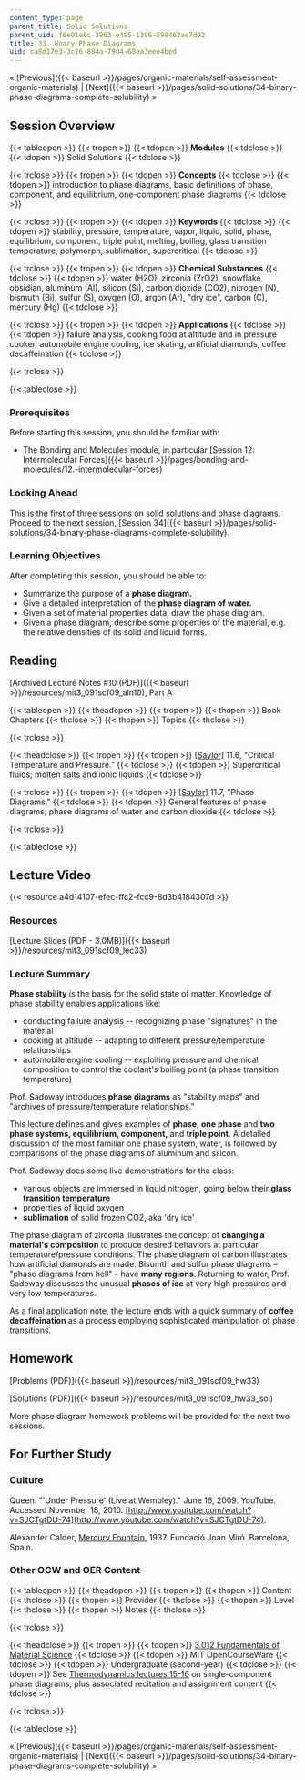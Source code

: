 ```yaml
---
content_type: page
parent_title: Solid Solutions
parent_uid: f6e01e0c-3963-e495-1396-598462ae7d02
title: 33. Unary Phase Diagrams
uid: ca8d17e3-3c26-884a-7904-68ea3eee4bed
---
```


« [Previous]({{< baseurl >}}/pages/organic-materials/self-assessment-organic-materials) | [Next]({{< baseurl >}}/pages/solid-solutions/34-binary-phase-diagrams-complete-solubility) »

Session Overview
----------------

{{< tableopen >}}
{{< tropen >}}
{{< tdopen >}}
**Modules**
{{< tdclose >}}
{{< tdopen >}}
Solid Solutions
{{< tdclose >}}

{{< trclose >}}
{{< tropen >}}
{{< tdopen >}}
**Concepts**
{{< tdclose >}}
{{< tdopen >}}
introduction to phase diagrams, basic definitions of phase, component, and equilibrium, one-component phase diagrams
{{< tdclose >}}

{{< trclose >}}
{{< tropen >}}
{{< tdopen >}}
**Keywords**
{{< tdclose >}}
{{< tdopen >}}
stability, pressure, temperature, vapor, liquid, solid, phase, equilibrium, component, triple point, melting, boiling, glass transition temperature, polymorph, sublimation, supercritical
{{< tdclose >}}

{{< trclose >}}
{{< tropen >}}
{{< tdopen >}}
**Chemical Substances**
{{< tdclose >}}
{{< tdopen >}}
water (H2O), zirconia (ZrO2), snowflake obsidian, aluminum (Al), silicon (Si), carbon dioxide (CO2), nitrogen (N), bismuth (Bi), sulfur (S), oxygen (O), argon (Ar), "dry ice", carbon (C), mercury (Hg)
{{< tdclose >}}

{{< trclose >}}
{{< tropen >}}
{{< tdopen >}}
**Applications**
{{< tdclose >}}
{{< tdopen >}}
failure analysis, cooking food at altitude and in pressure cooker, automobile engine cooling, ice skating, artificial diamonds, coffee decaffeination
{{< tdclose >}}

{{< trclose >}}

{{< tableclose >}}

### Prerequisites

Before starting this session, you should be familiar with:

*   The Bonding and Molecules module, in particular [Session 12: Intermolecular Forces]({{< baseurl >}}/pages/bonding-and-molecules/12.-intermolecular-forces)

### Looking Ahead

This is the first of three sessions on solid solutions and phase diagrams. Proceed to the next session, [Session 34]({{< baseurl >}}/pages/solid-solutions/34-binary-phase-diagrams-complete-solubility).

### Learning Objectives

After completing this session, you should be able to:

*   Summarize the purpose of a **phase diagram.**
*   Give a detailed interpretation of the **phase diagram of water.**
*   Given a set of material properties data, draw the phase diagram.
*   Given a phase diagram, describe some properties of the material, e.g. the relative densities of its solid and liquid forms.

Reading
-------

[Archived Lecture Notes #10 (PDF)]({{< baseurl >}}/resources/mit3_091scf09_aln10), Part A

{{< tableopen >}}
{{< theadopen >}}
{{< tropen >}}
{{< thopen >}}
Book Chapters
{{< thclose >}}
{{< thopen >}}
Topics
{{< thclose >}}

{{< trclose >}}

{{< theadclose >}}
{{< tropen >}}
{{< tdopen >}}
[\[Saylor\]](https://saylordotorg.github.io/text_general-chemistry-principles-patterns-and-applications-v1.0/s15-06-critical-temperature-and-press.html) 11.6, "Critical Temperature and Pressure."
{{< tdclose >}}
{{< tdopen >}}
Supercritical fluids; molten salts and ionic liquids
{{< tdclose >}}

{{< trclose >}}
{{< tropen >}}
{{< tdopen >}}
[\[Saylor\]](https://saylordotorg.github.io/text_general-chemistry-principles-patterns-and-applications-v1.0/s15-07-phase-diagrams.html) 11.7, "Phase Diagrams."
{{< tdclose >}}
{{< tdopen >}}
General features of phase diagrams; phase diagrams of water and carbon dioxide
{{< tdclose >}}

{{< trclose >}}

{{< tableclose >}}

Lecture Video
-------------

{{< resource a4d14107-efec-ffc2-fcc9-8d3b4184307d >}}

### Resources

[Lecture Slides (PDF - 3.0MB)]({{< baseurl >}}/resources/mit3_091scf09_lec33)

### Lecture Summary

**Phase stability** is the basis for the solid state of matter. Knowledge of phase stability enables applications like:

*   conducting failure analysis -- recognizing phase "signatures" in the material
*   cooking at altitude -- adapting to different pressure/temperature relationships
*   automobile engine cooling -- exploiting pressure and chemical composition to control the coolant's boiling point (a phase transition temperature)

Prof. Sadoway introduces **phase diagrams** as "stability maps" and "archives of pressure/temperature relationships."

This lecture defines and gives examples of **phase**, **one phase** and **two phase systems, equilibrium, component,** and **triple point**. A detailed discussion of the most familiar one phase system, water, is followed by comparisons of the phase diagrams of aluminum and silicon.

Prof. Sadoway does some live demonstrations for the class:

*   various objects are immersed in liquid nitrogen, going below their **glass transition temperature**
*   properties of liquid oxygen
*   **sublimation** of solid frozen CO2, aka 'dry ice'

The phase diagram of zirconia illustrates the concept of **changing a material's composition** to produce desired behaviors at particular temperature/pressure conditions. The phase diagram of carbon illustrates how artificial diamonds are made. Bisumth and sulfur phase diagrams – "phase diagrams from hell" – have **many regions**. Returning to water, Prof. Sadoway discusses the unusual **phases of ice** at very high pressures and very low temperatures.

As a final application note, the lecture ends with a quick summary of **coffee decaffeination** as a process employing sophisticated manipulation of phase transitions.

Homework
--------

[Problems (PDF)]({{< baseurl >}}/resources/mit3_091scf09_hw33)

[Solutions (PDF)]({{< baseurl >}}/resources/mit3_091scf09_hw33_sol)

More phase diagram homework problems will be provided for the next two sessions.

For Further Study
-----------------

### Culture

Queen. "'Under Pressure' (Live at Wembley)." June 16, 2009. YouTube. Accessed November 18, 2010. [http://www.youtube.com/watch?v=SJCTgtDU-74](http://www.youtube.com/watch?v=SJCTgtDU-74).

Alexander Calder, [Mercury Fountain](http://www.fundaciomiro-bcn.org/coleccio_obra.php?obra=753&idioma=2), 1937. Fundació Joan Miró. Barcelona, Spain.

### Other OCW and OER Content

{{< tableopen >}}
{{< theadopen >}}
{{< tropen >}}
{{< thopen >}}
Content
{{< thclose >}}
{{< thopen >}}
Provider
{{< thclose >}}
{{< thopen >}}
Level
{{< thclose >}}
{{< thopen >}}
Notes
{{< thclose >}}

{{< trclose >}}

{{< theadclose >}}
{{< tropen >}}
{{< tdopen >}}
[3.012 Fundamentals of Material Science](/courses/3-012-fundamentals-of-materials-science-fall-2005)
{{< tdclose >}}
{{< tdopen >}}
MIT OpenCourseWare
{{< tdclose >}}
{{< tdopen >}}
Undergraduate (second-year)
{{< tdclose >}}
{{< tdopen >}}
See [Thermodynamics lectures 15-16](/courses/3-012-fundamentals-of-materials-science-fall-2005/pages/lecture-notes) on single-component phase diagrams, plus associated recitation and assignment content
{{< tdclose >}}

{{< trclose >}}

{{< tableclose >}}

« [Previous]({{< baseurl >}}/pages/organic-materials/self-assessment-organic-materials) | [Next]({{< baseurl >}}/pages/solid-solutions/34-binary-phase-diagrams-complete-solubility) »